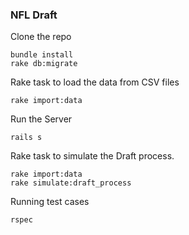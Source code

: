 ### NFL Draft


Clone the repo

```
bundle install
rake db:migrate
```


Rake task to load the data from CSV files

```
rake import:data
```

Run the Server

```
rails s
```


Rake task to simulate the Draft process.

```
rake import:data
rake simulate:draft_process
```

Running test cases

```
rspec
```
